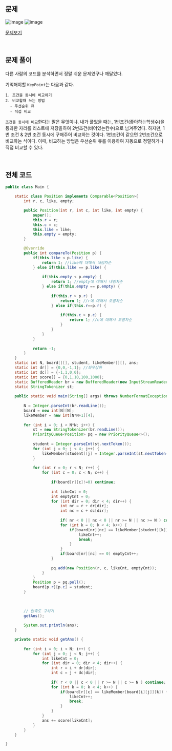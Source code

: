 ## 문제

![image](https://user-images.githubusercontent.com/62600984/128634985-b84ab25d-570b-4bb6-b890-c4491504f1a2.png)
![image](https://user-images.githubusercontent.com/62600984/128635020-7f89c84e-8c47-486a-834f-675ebe4af963.png)


[문제보기](https://www.acmicpc.net/problem/21608)

<br>

## 문제 풀이

다른 사람의 코드를 분석하면서 정말 쉬운 문제였구나 깨달았다.

기억해야할 `KeyPoint`는 다음과 같다.

```
1. 조건을 동시에 비교하기
2. 비교할때 쓰는 방법
  - 우선순위 큐
  - 직접 비교
```

`조건을 동시에 비교`한다는 말은 무엇이냐.
내가 풀었을 때는, 1번조건(좋아하는학생수)을 통과한 자리를 리스트에 저장을하여 2번조건(비어있는칸수)으로 넘겨주었다.
하지만, 1번 조건 & 2번 조건 동시에 구해주어 비교하는 것이다. 1번조건이 같으면 2번조건으로 비교하는 식이다.
이때, 비교하는 방법은 우선순위 큐를 이용하여 자동으로 정렬하거나 직접 비교할 수 있다.

<br>

## 전체 코드

```java
public class Main {

	static class Position implements Comparable<Position>{
		int r, c, like, empty;

		public Position(int r, int c, int like, int empty) {
			super();
			this.r = r;
			this.c = c;
			this.like = like;
			this.empty = empty;
		}

		@Override
		public int compareTo(Position p) {
			if(this.like < p.like) {
				return 1; //like에 대해서 내림차순
			} else if(this.like == p.like) {
				
				if(this.empty < p.empty) {
					return 1; //empty에 대해서 내림차순
				} else if(this.empty == p.empty) {
					
					if(this.r > p.r) {
						return 1; //r에 대해서 오름차순						
					} else if(this.r==p.r) {
						
						if(this.c > p.c) {
							return 1; //c에 대해서 오름차순 
						}
					}
				} 
			}
			
			return -1;
		}
	}
	static int N, board[][], student, likeMember[][], ans;
	static int dr[] = {0,0,-1,1}; //좌우상하
	static int dc[] = {-1,1,0,0};
	static int score[] = {0,1,10,100,1000};
	static BufferedReader br = new BufferedReader(new InputStreamReader(System.in));
	static StringTokenizer st;
	
	public static void main(String[] args) throws NumberFormatException, IOException {
		
		N = Integer.parseInt(br.readLine());
		board = new int[N][N];
		likeMember = new int[N*N+1][4];
		
		for (int i = 0; i < N*N; i++) {
			st = new StringTokenizer(br.readLine());
			PriorityQueue<Position> pq = new PriorityQueue<>();
			
			student = Integer.parseInt(st.nextToken());
			for (int j = 0; j < 4; j++) {
				likeMember[student][j] = Integer.parseInt(st.nextToken());
			}
			
			for (int r = 0; r < N; r++) {
				for (int c = 0; c < N; c++) {
					
					if(board[r][c]!=0) continue;
					
					int likeCnt = 0;
					int emptyCnt = 0;
					for (int dir = 0; dir < 4; dir++) {
						int nr = r + dr[dir];
						int nc = c + dc[dir];
						
						if( nr < 0 || nc < 0 || nr >= N || nc >= N ) continue;
						for (int k = 0; k < 4; k++) {
							if(board[nr][nc] == likeMember[student][k]) {
								likeCnt++;
								break;
							}
						}
						if(board[nr][nc] == 0) emptyCnt++;
					}
					
					pq.add(new Position(r, c, likeCnt, emptyCnt));
				}
			}
			Position p = pq.poll();
			board[p.r][p.c] = student;
		}
			
			
		
		// 만족도 구하기
		getAns();
		
		System.out.println(ans);
	}

	private static void getAns() {
		
		for (int i = 0; i < N; i++) {
			for (int j = 0; j < N; j++) {
				int likeCnt = 0;
				for (int dir = 0; dir < 4; dir++) {
					int r = i + dr[dir];
					int c = j + dc[dir];
					
					if( r < 0 || c < 0 || r >= N || c >= N ) continue;
					for (int k = 0; k < 4; k++) {
						if(board[r][c] == likeMember[board[i][j]][k]) {
							likeCnt++;
							break;
						}
					}
				}
				ans += score[likeCnt];
			}
		}
	}

}
```

